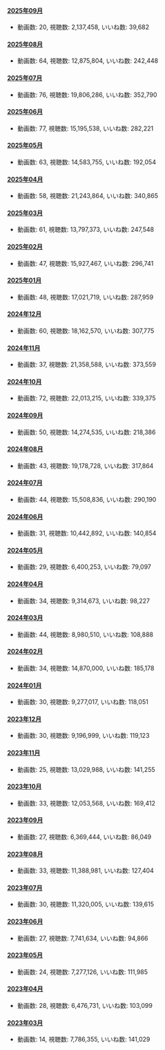 #### [2025年09月](videos/202509 "wikilink")

-   動画数: 20, 視聴数: 2,137,458, いいね数: 39,682

#### [2025年08月](videos/202508 "wikilink")

-   動画数: 64, 視聴数: 12,875,804, いいね数: 242,448

#### [2025年07月](videos/202507 "wikilink")

-   動画数: 76, 視聴数: 19,806,286, いいね数: 352,790

#### [2025年06月](videos/202506 "wikilink")

-   動画数: 77, 視聴数: 15,195,538, いいね数: 282,221

#### [2025年05月](videos/202505 "wikilink")

-   動画数: 63, 視聴数: 14,583,755, いいね数: 192,054

#### [2025年04月](videos/202504 "wikilink")

-   動画数: 58, 視聴数: 21,243,864, いいね数: 340,865

#### [2025年03月](videos/202503 "wikilink")

-   動画数: 61, 視聴数: 13,797,373, いいね数: 247,548

#### [2025年02月](videos/202502 "wikilink")

-   動画数: 47, 視聴数: 15,927,467, いいね数: 296,741

#### [2025年01月](videos/202501 "wikilink")

-   動画数: 48, 視聴数: 17,021,719, いいね数: 287,959

#### [2024年12月](videos/202412 "wikilink")

-   動画数: 60, 視聴数: 18,162,570, いいね数: 307,775

#### [2024年11月](videos/202411 "wikilink")

-   動画数: 37, 視聴数: 21,358,588, いいね数: 373,559

#### [2024年10月](videos/202410 "wikilink")

-   動画数: 72, 視聴数: 22,013,215, いいね数: 339,375

#### [2024年09月](videos/202409 "wikilink")

-   動画数: 50, 視聴数: 14,274,535, いいね数: 218,386

#### [2024年08月](videos/202408 "wikilink")

-   動画数: 43, 視聴数: 19,178,728, いいね数: 317,864

#### [2024年07月](videos/202407 "wikilink")

-   動画数: 44, 視聴数: 15,508,836, いいね数: 290,190

#### [2024年06月](videos/202406 "wikilink")

-   動画数: 31, 視聴数: 10,442,892, いいね数: 140,854

#### [2024年05月](videos/202405 "wikilink")

-   動画数: 29, 視聴数: 6,400,253, いいね数: 79,097

#### [2024年04月](videos/202404 "wikilink")

-   動画数: 34, 視聴数: 9,314,673, いいね数: 98,227

#### [2024年03月](videos/202403 "wikilink")

-   動画数: 44, 視聴数: 8,980,510, いいね数: 108,888

#### [2024年02月](videos/202402 "wikilink")

-   動画数: 34, 視聴数: 14,870,000, いいね数: 185,178

#### [2024年01月](videos/202401 "wikilink")

-   動画数: 30, 視聴数: 9,277,017, いいね数: 118,051

#### [2023年12月](videos/202312 "wikilink")

-   動画数: 30, 視聴数: 9,196,999, いいね数: 119,123

#### [2023年11月](videos/202311 "wikilink")

-   動画数: 25, 視聴数: 13,029,988, いいね数: 141,255

#### [2023年10月](videos/202310 "wikilink")

-   動画数: 33, 視聴数: 12,053,568, いいね数: 169,412

#### [2023年09月](videos/202309 "wikilink")

-   動画数: 27, 視聴数: 6,369,444, いいね数: 86,049

#### [2023年08月](videos/202308 "wikilink")

-   動画数: 33, 視聴数: 11,388,981, いいね数: 127,404

#### [2023年07月](videos/202307 "wikilink")

-   動画数: 30, 視聴数: 11,320,005, いいね数: 139,615

#### [2023年06月](videos/202306 "wikilink")

-   動画数: 27, 視聴数: 7,741,634, いいね数: 94,866

#### [2023年05月](videos/202305 "wikilink")

-   動画数: 24, 視聴数: 7,277,126, いいね数: 111,985

#### [2023年04月](videos/202304 "wikilink")

-   動画数: 28, 視聴数: 6,476,731, いいね数: 103,099

#### [2023年03月](videos/202303 "wikilink")

-   動画数: 14, 視聴数: 7,786,355, いいね数: 141,029

